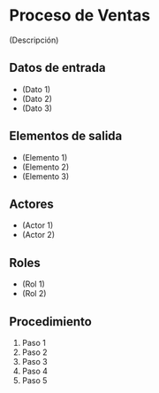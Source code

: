 # Proceso de Ventas

(Descripción)

## Datos de entrada

- (Dato 1)
- (Dato 2)
- (Dato 3)

## Elementos de salida

- (Elemento 1)
- (Elemento 2)
- (Elemento 3)

## Actores

- (Actor 1)
- (Actor 2)

## Roles

- (Rol 1)
- (Rol 2)

## Procedimiento

1. Paso 1
2. Paso 2
3. Paso 3
4. Paso 4
5. Paso 5
